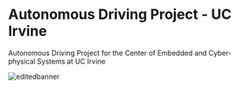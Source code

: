# Autonomous Driving Project - UC Irvine
Autonomous Driving Project for the Center of Embedded and Cyber-physical Systems at UC Irvine

![editedbanner](https://user-images.githubusercontent.com/20921475/42423185-27f6d328-82ab-11e8-9ce7-c45ada4244ec.png)
